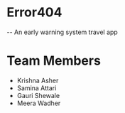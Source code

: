 # Error404
-- An early warning system travel app

# Team Members
- Krishna Asher 
- Samina Attari
- Gauri Shewale
- Meera Wadher
